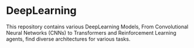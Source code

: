 # DeepLearning
This repository contains various DeepLearning Models, From Convolutional Neural Networks (CNNs) to Transformers and Reinforcement Learning agents, find diverse architectures for various tasks. 
